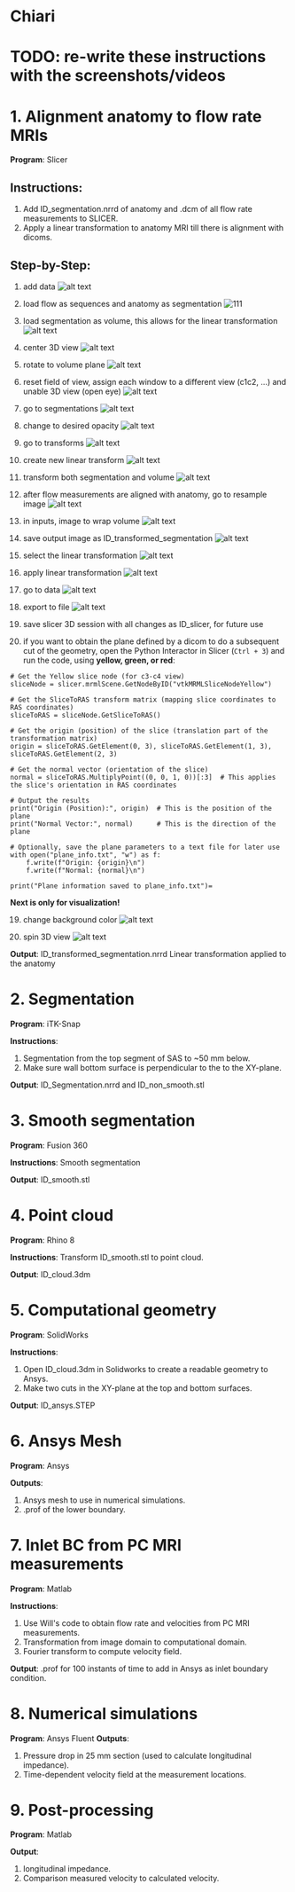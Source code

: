 # Chiari

# TODO: re-write these instructions with the screenshots/videos

# 1. Alignment anatomy to flow rate MRIs
**Program**: Slicer 


## Instructions: 
1) Add ID_segmentation.nrrd of anatomy and .dcm of all flow rate measurements to SLICER. 
2) Apply a linear transformation to anatomy MRI till there is alignment with dicoms.

## Step-by-Step:

1) add data
![alt text](screenshots/1_add_data.png)

2) load flow as sequences and anatomy as segmentation
![111](screenshots/2_load_sequences_segmentation.png)

3) load segmentation as volume, this allows for the linear transformation
![alt text](screenshots/3_load_nrddsegmentation_as_volume.png)

4) center 3D view
![alt text](screenshots/4_center_3D_view.png) 

5) rotate to volume plane
![alt text](screenshots/5_rotate_to_volume_plane.png) 

6) reset field of view, assign each window to a different view (c1c2, ...) and unable  3D view (open eye)
![alt text](screenshots/6_reset_field_of_view.png) 

7) go to segmentations
![alt text](screenshots/7_go_to_segmentations.png) 

8) change to desired opacity
![alt text](screenshots/8_change_opacity.png) 

9) go to transforms
![alt text](screenshots/9_go_to_transforms.png) 

10) create new linear transform
![alt text](screenshots/10_create_new_linear_transform.png) 

11) transform both segmentation and volume
![alt text](screenshots/11_transformed_both_nrrd_segmentaiton_and_volume.png) 

12) after flow measurements are aligned with anatomy, go to resample image
![alt text](screenshots/12_go_to_resample_image.png) 

13) in inputs, image to wrap volume
![alt text](screenshots/13_image_to_warp_volume_nrrd.png) 

14) save output image as ID_transformed_segmentation
![alt text](screenshots/14_name_output_image.png) 

15) select the linear transformation
![alt text](screenshots/15_select_your_linear_transform.png) 

16) apply linear transformation
![alt text](screenshots/16_apply.png) 

17) go to data
![alt text](screenshots/17_go_to_data.png) 

18) export to file
![alt text](screenshots/18_export_to_file.png) 

19) save slicer 3D session with all changes as ID_slicer, for future use

20) if you want to obtain the plane defined by a dicom to do a subsequent cut of the geometry, open the Python Interactor in Slicer (```Ctrl + 3```) and run the code, using **yellow, green, or red**: 

```
# Get the Yellow slice node (for c3-c4 view)
sliceNode = slicer.mrmlScene.GetNodeByID("vtkMRMLSliceNodeYellow")

# Get the SliceToRAS transform matrix (mapping slice coordinates to RAS coordinates)
sliceToRAS = sliceNode.GetSliceToRAS()

# Get the origin (position) of the slice (translation part of the transformation matrix)
origin = sliceToRAS.GetElement(0, 3), sliceToRAS.GetElement(1, 3), sliceToRAS.GetElement(2, 3)

# Get the normal vector (orientation of the slice)
normal = sliceToRAS.MultiplyPoint((0, 0, 1, 0))[:3]  # This applies the slice's orientation in RAS coordinates

# Output the results
print("Origin (Position):", origin)  # This is the position of the plane
print("Normal Vector:", normal)      # This is the direction of the plane

# Optionally, save the plane parameters to a text file for later use
with open("plane_info.txt", "w") as f:
    f.write(f"Origin: {origin}\n")
    f.write(f"Normal: {normal}\n")

print("Plane information saved to plane_info.txt")=
```


**Next is only for visualization!**

19) change background color
![alt text](screenshots/19_change_background_color.png) 

20) spin 3D view
![alt text](screenshots/20_spin_3D_view.png)

 **Output**: ID_transformed_segmentation.nrrd
Linear transformation applied to the anatomy

# 2. Segmentation
**Program**: iTK-Snap 

**Instructions**: 
1) Segmentation from the top segment of SAS to ~50 mm below. 
2) Make sure wall bottom surface 
is perpendicular to the to the XY-plane. 

**Output**: ID_Segmentation.nrrd and ID_non_smooth.stl 

# 3. Smooth segmentation
**Program**:  Fusion 360

**Instructions**: Smooth segmentation

**Output**: ID_smooth.stl

# 4. Point cloud
**Program**:  Rhino 8

**Instructions**: Transform ID_smooth.stl to point cloud. 

**Output**: ID_cloud.3dm

# 5. Computational geometry
**Program**: SolidWorks 

**Instructions**: 
1) Open ID_cloud.3dm in Solidworks to create a readable geometry to Ansys.
2) Make two cuts in the XY-plane at the top and bottom surfaces. 

**Output**: ID_ansys.STEP

# 6. Ansys Mesh
**Program**: Ansys

**Outputs**: 
1) Ansys mesh to use in numerical simulations.
2) .prof of the lower boundary. 

# 7. Inlet BC from PC MRI measurements
**Program**:  Matlab

**Instructions**: 
1) Use Will's code to obtain flow rate and velocities from PC MRI measurements. 
2) Transformation from image domain to computational domain. 
3) Fourier transform to compute velocity field.

**Output**: .prof for 100 instants of time to add in Ansys as inlet boundary condition. 

# 8. Numerical simulations
**Program**: Ansys Fluent
**Outputs**: 
1) Pressure drop in 25 mm section (used to calculate longitudinal impedance).
2) Time-dependent velocity field at the measurement locations.  

# 9. Post-processing 
**Program**:  Matlab

**Output**: 
1) longitudinal impedance.
2) Comparison measured velocity to calculated velocity.

